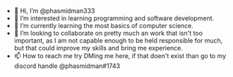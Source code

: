 - 👋 Hi, I’m @phasmidman333
- 👀 I’m interested in learning programming and software development.
- 🌱 I’m currently learning the most basics of computer science.
- 💞️ I’m looking to collaborate on pretty much an work that isn't too important, as I am not capable enough to be held responsible for much, but that could improve my skills and bring me experience.
- 📫 How to reach me try DMing me here, if that doen't exist than go to my discord handle @phasmidman#1743

<!---
phasmidman333/phasmidman333 is a ✨ special ✨ repository because its `README.md` (this file) appears on your GitHub profile.
You can click the Preview link to take a look at your changes.
--->
